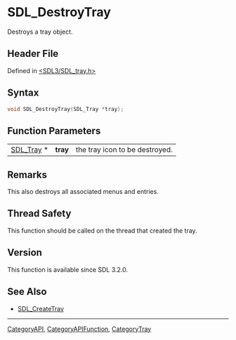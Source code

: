 # SDL_DestroyTray

Destroys a tray object.

## Header File

Defined in [<SDL3/SDL_tray.h>](https://github.com/libsdl-org/SDL/blob/main/include/SDL3/SDL_tray.h)

## Syntax

```c
void SDL_DestroyTray(SDL_Tray *tray);
```

## Function Parameters

|                        |          |                                |
| ---------------------- | -------- | ------------------------------ |
| [SDL_Tray](SDL_Tray) * | **tray** | the tray icon to be destroyed. |

## Remarks

This also destroys all associated menus and entries.

## Thread Safety

This function should be called on the thread that created the tray.

## Version

This function is available since SDL 3.2.0.

## See Also

- [SDL_CreateTray](SDL_CreateTray)






----
[CategoryAPI](CategoryAPI), [CategoryAPIFunction](CategoryAPIFunction), [CategoryTray](CategoryTray)

